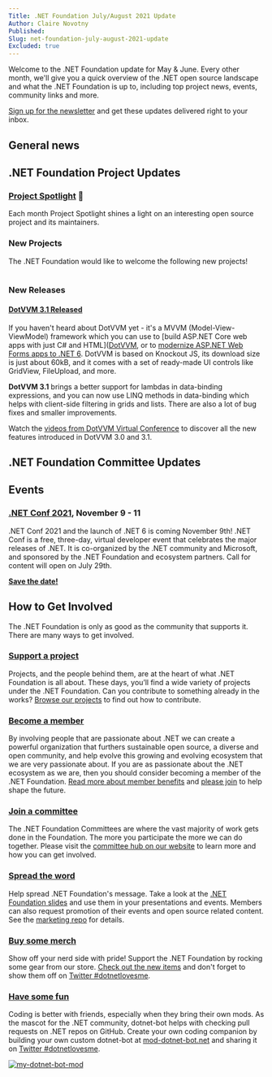 ```yaml
---
Title: .NET Foundation July/August 2021 Update
Author: Claire Novotny
Published:
Slug: net-foundation-july-august-2021-update
Excluded: true
---
```

Welcome to the .NET Foundation update for May & June. Every other month, we'll give you a quick overview of the .NET open source landscape and what the .NET Foundation is up to, including top project news, events, community links and more.

[Sign up for the newsletter](http://eepurl.com/dhL_qb) and get these updates delivered right to your inbox.

## General news


## .NET Foundation Project Updates

### [Project Spotlight](https://dotnetfoundation.org/projects/spotlight) :sparkler:

Each month Project Spotlight shines a light on an interesting open source project and its maintainers. 




### New Projects
The .NET Foundation would like to welcome the following new projects!


| | | |
|-|-|-|


### New Releases

#### [DotVVM 3.1 Released](https://www.dotvvm.com/blog/85/Released-DotVVM-3-1)
If you haven't heard about DotVVM yet - it's a MVVM (Model-View-ViewModel) framework which you can use to [build ASP.NET Core web apps with just C# and HTML]([DotVVM](https://www.dotvvm.com/build), or to [modernize ASP.NET Web Forms apps to .NET 6](https://www.dotvvm.com/modernize). DotVVM is based on Knockout JS, its download size is just about 60kB, and it comes with a set of ready-made UI controls like GridView, FileUpload, and more.

**DotVVM 3.1** brings a better support for lambdas in data-binding expressions, and you can now use LINQ methods in data-binding which helps with client-side filtering in grids and lists. There are also a lot of bug fixes and smaller improvements.

Watch the [videos from DotVVM Virtual Conference](https://www.youtube.com/watch?v=8y9WJjuWAOc&list=PLq1wAETqUjIYWA-CX0Trp9bb8ctnDb53y&index=1&ab_channel=DotVVM) to discover all the new features introduced in DotVVM 3.0 and 3.1. 

## .NET Foundation Committee Updates



## Events


### [.NET Conf 2021](https://dotnetconf.net/?utm_campaign=savedate&utm_source=dotnetfdn&utm_medium=newsletter), November 9 - 11
.NET Conf 2021 and the launch of .NET 6 is coming November 9th! .NET Conf is a free, three-day, virtual developer event that celebrates the major releases of .NET. It is co-organized by the .NET community and Microsoft, and sponsored by the .NET Foundation and ecosystem partners. Call for content will open on July 29th. 

**[Save the date!](https://dotnetconf.net/?utm_campaign=savedate&utm_source=dotnetfdn&utm_medium=newsletter)**

## How to Get Involved
The .NET Foundation is only as good as the community that supports it. There are many ways to get involved. 

### [Support a project](https://dotnetfoundation.org/projects)
Projects, and the people behind them, are at the heart of what .NET Foundation is all about. These days, you’ll find a wide variety of projects under the .NET Foundation. Can you contribute to something already in the works? [Browse our projects](https://dotnetfoundation.org/projects) to find out how to contribute. 

### [Become a member](https://dotnetfoundation.org/member) 
By involving people that are passionate about .NET we can create a powerful organization that furthers sustainable open source, a diverse and open community, and help evolve this growing and evolving ecosystem that we are very passionate about. If you are as passionate about the .NET ecosystem as we are, then you should consider becoming a member of the .NET Foundation. [Read more about member benefits](https://dotnetfoundation.org/member) and [please join](https://dotnetfoundation.org/member/become-a-member) to help shape the future.

### [Join a committee](https://dotnetfoundation.org/community/committees)
The .NET Foundation Committees are where the vast majority of work gets done in the Foundation. The more you participate the more we can do together. Please visit the [committee hub on our website](https://dotnetfoundation.org/community/committees) to learn more and how you can get involved. 

### [Spread the word](https://github.com/dotnet-foundation/wg-marketing)
Help spread .NET Foundation's message. Take a look at the [.NET Foundation slides](https://dotnetfoundation.sharepoint.com/:p:/s/Marketing/EbxGONyybLRMoe6MgPNUEi4BdDuEWNLmdfV_s8INO9nWTw?e=mImEov) and use them in your presentations and events. Members can also request promotion of their events and open source related content. See the [marketing repo](https://github.com/dotnet-foundation/wg-marketing) for details. 

### [Buy some merch](https://store.dotnetfoundation.org/)
Show off your nerd side with pride! Support the .NET Foundation by rocking some gear from our store. [Check out the new items](https://store.dotnetfoundation.org/dotnetfoundation/accessories) and don't forget to show them off on [Twitter #dotnetlovesme](https://twitter.com/search?q=%23dotnetlovesme). 

### [Have some fun](https://mod-dotnet-bot.net)
Coding is better with friends, especially when they bring their own mods. As the mascot for the .NET community, dotnet-bot helps with checking pull requests on .NET repos on GitHub. Create your own coding companion by building your own custom dotnet-bot at [mod-dotnet-bot.net](https://mod-dotnet-bot.net) and sharing it on [Twitter #dotnetlovesme](https://twitter.com/search?q=%23dotnetlovesme). 

[![my-dotnet-bot-mod](https://user-images.githubusercontent.com/5115571/123716322-1e661080-d82f-11eb-8e42-4e6381a2c5f7.png)](https://mod-dotnet-bot.net)

